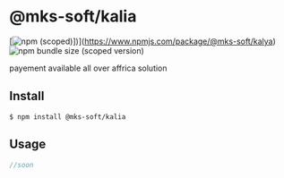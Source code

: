 # @mks-soft/kalia

[![npm (scoped)](https://img.shields.io/npm/v/@mks-soft/kalia?color=skyblue)])](https://www.npmjs.com/package/@mks-soft/kalya)
![npm bundle size (scoped version)](https://img.shields.io/bundlephobia/min/@mks-soft/kalia/2.0.0)

payement available all over affrica solution

## Install

```
$ npm install @mks-soft/kalia
```

## Usage

```js
//soon